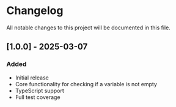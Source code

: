 # Changelog

All notable changes to this project will be documented in this file.

## [1.0.0] - 2025-03-07

### Added
- Initial release
- Core functionality for checking if a variable is not empty
- TypeScript support
- Full test coverage 